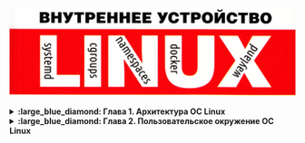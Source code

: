 <p align="center">
<img src="https://github.com/ikozhuhar/ketov/blob/main/img/ketov-linux.png">
</p>

<details>
<p><summary><b> :large_blue_diamond: Глава 1. Архитектура ОС Linux</b></summary></p>

Архитектура ОС Linux состоит из трех уровней: **Уровень пользователя**, **Уровень Ядра** и **Аппаратный уровень**. Два главных режима работы: `kernel space` и `user space`. Главное отличие между уровнем пользователя и ядра состоит в привилегиях доступа к аппаратных ресурсам памяти и устройствам ввода-вывода, к которым разрешен полный доступ из режи­ма ядра и ограниченный доступ из режима пользователя.



#### :diamond_shape_with_a_dot_inside: _Компоненты User Space_

**Kernel space** обеспечивает распределение ресурсов между пользователями и предоставляет базовый интерфейс для доступ к ресурсам.

Функции ядра доступны в **user mode** с помощью системных вызовов. **Системные вызовы** выполняются в ядре, а вызывается из **user space** с помощью библиотеки **libc.so**. 

Функции выполняющиеся в **user space** доступны с помощью библиотечных вызовов и выполняются в самих библиотеках, например, **libz.so** и  **libbz2.so**



#### :diamond_shape_with_a_dot_inside: _Компоненты Ядра_

Компоненты Ядра в основном обеспечивают распределение ресурсов, что приводит к появлению **менеджеров** или под­систем управления _процессов_, _памяти_, _ввода-вывода_ и _менеджера файловой системы_.

- **Менеджер (подсистема) процессов** распределяет время ЦП между выполняющимися задачами.

- **Менеджер (подсистема) ввода-вывода** распределяет доступ к устройствам ввода-вывода между процессоми.

- **Менеджер (подсистема) памяти** распределяет пространство ОЗУ между процессами.

- **Файловый (подсистема) Менеджер** предоставляет процессам интерфейс файлового доступа к дискам (hdd). **Особое значение** менеджера файлов состоит в том, что с помощью файлового интерфейса процессам предоставляется доступ к другим подсистемам. Например, доступ к CD/DVD-накопителя через `/dev/sr0`, к мыши через `/dev/input/mouse`. Доступ к физ памяти через /dev/mem, доступ процессов к страницам памяти друг друга через `/proc/PID/mem`, а доступ к обнаруженным Ядром устройств через псевдофайловую систему `sysfs` каталога `/sys`.

Кроме указанных задач все менеджеры в совокупности предоставляют процессам средства межпроцессорного взаимодействия, такие как **сигналы**, **каналы**, **сокеты** и **разделяемая память**.



#### :diamond_shape_with_a_dot_inside: _Аппаратный уровень_

**Аппаратный уровень** состоит из всех периферийных устройств, таких как оперативная память, жесткий диск, процессор и т.д.



#### :diamond_shape_with_a_dot_inside: _Трассировка системных и библиотечных вызовов_

Для наблюдения за обращениями программ к услугам ядера, т. е. за системными вызовами, служит утилита `strace`, предна­значенная для трассировки — построения трасс выполнения той или иной программы.

![image](https://github.com/user-attachments/assets/b737c689-cfc7-49db-93cd-9d501537e0f0)



#### :diamond_shape_with_a_dot_inside: _Резюме_

Архитектура ОС Linux состоит из трех уровней: уровня пользователя, уровня ядра и аппаратного уровня. Уровни взаимодействуют между собой с помощью интерфейсов. В качестве интерфейса между уровнем пользователя и уровнем ядра выступают - **системные вызовы**. Они позволяют программам выполнять низкоуровневые операции, которые требуют привилегий ядра.

**Примеры системных вызовов:**

**Файловые операции**: open() (открытие файла), read() (чтение данных из файла), write() (запись данных в файл), close() (закрытие файла).  
**Процессные операции**: fork() (создание нового процесса путём клонирования текущего процесса), exec() (замена текущего процесса новым процессом), wait() (ожидание завершения дочернего процесса).  
**Операции с памятью**: brk() (изменение размера сегмента данных процесса), mmap() (отображение файлов или устройств в память).  
**Сетевые операции**: socket() (создание нового сокета), bind() (привязка сокета к адресу), listen() (ожидание соединений на сокете), accept() (принятие входящего соединения).

Интерфейсом между уровнем ядра и аппаратным уровнем выступают **драйверы устройств**. Ядро обрабатывает аппаратные прерывания, сигналы, поступающие от периферии, процессора, памяти и так далее. Кроме того, **система управления устройствами** на уровне ядра действует как низкоуровневый интерфейс между оборудованием и операционной системой.

![image](https://github.com/user-attachments/assets/d8cda107-d0c9-4377-93d7-7f70d5fd13a3)
![image](https://github.com/user-attachments/assets/65ec448f-06e7-4233-a62c-4e3f927dbf5b)
![image](https://github.com/user-attachments/assets/9ec41b9e-aef4-48fb-b026-068bc4871735)


</details>



<details>
<p><summary><b> :large_blue_diamond: Глава 2. Пользовательское окружение ОС Linux</b></summary></p>

На персональных ПК, для взаимодействия с пользователем используется клавиатура, видео-адаптер и монитор, которые формируют консоль. Консоль используется драйвером виртуальных интерфейсов для организации нескольких физических терминалов.

Узнать имя текущего терминала (а точнее, имя спец файла устройства) можно командой `tty`, а список всех терминальных входов пользователей - команды `users`, `who`, `w`.

![image](https://github.com/user-attachments/assets/f2ee75e7-aa0e-4f72-98d2-193ef98d287b)
![image](https://github.com/user-attachments/assets/865566e4-7a8f-40fe-9126-f8bb68870b40)

### Пользователи и группы

```ruby
finger ikozhuhar
```

<br/>

### Подсистема управления файлами и вводом-выводом

Linux, базируются на одной универсальной идее о том, что информация есть файл, откуда бы эта информация в систему ни поступала. При помощи файлов обеспечивается доступ к информации на устройствах хранения, к информации с устройств связи принимаемой в реальном времени, информации из любых других источников.

- **Одни файлы обеспечивают доступ к информации**, хранимой на разнообразных носителях: магнитных дисках и дискетах, оптических CD/DVD/BD, твердотельных «дисках» и пр.
- **Другие файлы обеспечивают доступ к информации**, поступающей из/в устройств ввода-вывода — клавиатур, манипуляторов «мышь», тачпадов, сенсорных экранов, последовательных и параллельных портов, видеокамер, звуковых карт и пр.
- **Особенные файлы обеспечивают доступ к информации** о сущностях ядра операционной системы (процессы, нити, модули, драйвера и пр.).

<br/>

### Путевые имена файлов

Например, 
- Каталог `/bin (binary)` предназначен для системных программ общего назначения.
- Каталог `/usr/bin` - предназначен для прикладных программ общего назначения.
- Каталог `/usr/local/bin` - предназначен для локально установленных прикладных программ общего назначения, а каталог `bin` внутри домашних каталогов пользователей - для программ персонального назначения.
- Каталоги `/sbin`, `/usr/sbin`, `/usr/local/sbin` - предназначены для программ системного администрирования, системных прикладных, и локально установленных. Расшифровываются каталоги как `superuser binary`.
- Каталог `/home` является контейнером домашних каталогов пользователей.
- Каталог `/var` предназначен для динамических данных таких как логи и почта, а каталог /tmp выступает хранилищем временных файлов.
- Каталоги `/dev`, `/proc`, `/sys` содержат специальные файлы устройств и файлы псевдофайловых систем `proc` и `sysfs`





</details>

